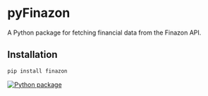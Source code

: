 # pyFinazon

A Python package for fetching financial data from the Finazon API.

## Installation

```bash
pip install finazon
```
[![Python package](https://github.com/bossdown123/pyFinazon/actions/workflows/python-package.yml/badge.svg?branch=main)](https://github.com/bossdown123/pyFinazon/actions/workflows/python-package.yml)
